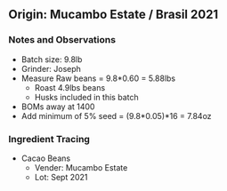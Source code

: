 ## Origin: Mucambo Estate / Brasil 2021

### Notes and Observations
- Batch size: 9.8lb
- Grinder: Joseph
- Measure Raw beans = 9.8*0.60 = 5.88lbs
  - Roast 4.9lbs beans
  - Husks included in this batch
- BOMs away at 1400
- Add minimum of 5% seed = (9.8*0.05)*16 = 7.84oz

### Ingredient Tracing
- Cacao Beans
  - Vender: Mucambo Estate
  - Lot: Sept 2021
